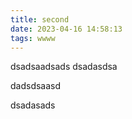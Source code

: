 ```yaml
---
title: second
date: 2023-04-16 14:58:13
tags: wwww
---
```




dsadsaadsads
dsadasdsa


dadsdsaasd


dsadasads
